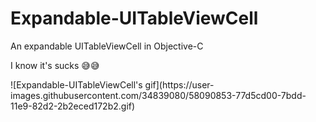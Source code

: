 # Expandable-UITableViewCell
An expandable UITableViewCell in Objective-C
<p>I know it's sucks 😅😅 </p>
![Expandable-UITableViewCell's gif](https://user-images.githubusercontent.com/34839080/58090853-77d5cd00-7bdd-11e9-82d2-2b2eced172b2.gif)
